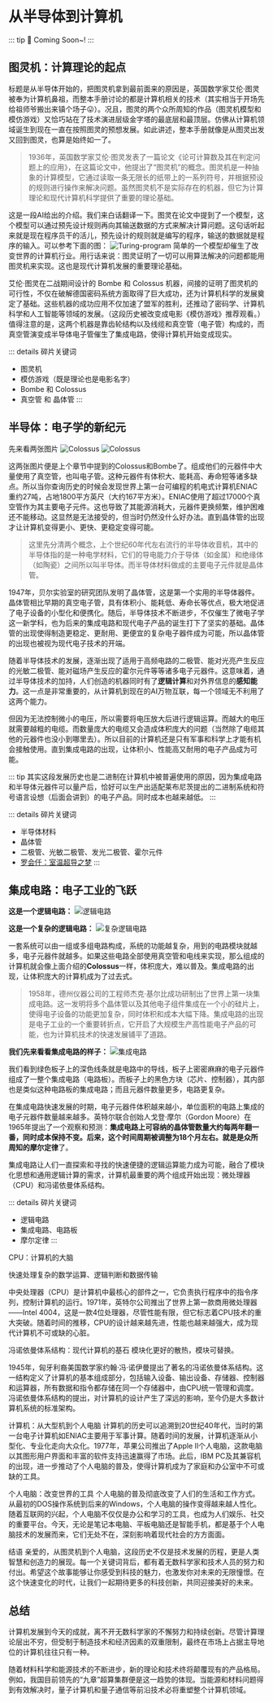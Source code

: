 # 从半导体到计算机<Badge type="warning" text="主线" />
::: tip :tada:
Coming Soon~!
:::
## 图灵机：计算理论的起点

标题是从半导体开始的，把图灵机拿到最前面来的原因是，英国数学家艾伦·图灵被奉为计算机鼻祖，而整本手册讨论的都是计算机相关的技术（其实相当于开场先给祖师爷搬出来镇个场子:stuck_out_tongue:）。况且，图灵的两个众所周知的作品（图灵机模型和模仿游戏）又恰巧站在了技术演进层级金字塔的最底层和最顶层。仿佛从计算机领域诞生到现在一直在按照图灵的预想发展。如此讲述，整本手册就像是从图灵出发又回到图灵，也算是始终如一了。

> 1936年，英国数学家艾伦·图灵发表了一篇论文《论可计算数及其在判定问题上的应用》，在这篇论文中，他提出了“图灵机”的概念。图灵机是一种抽象的计算模型，它通过读取一条无限长的纸带上的一系列符号，并根据预设的规则进行操作来解决问题。虽然图灵机不是实际存在的机器，但它为计算理论和现代计算机科学提供了重要的理论基础。

这是一段AI给出的介绍。我们来白话翻译一下。图灵在论文中提到了一个模型，这个模型可以通过预先设计规则再向其输送数据的方式来解决计算问题。这句话听起来就是现在程序员干的活儿，预先设计的规则就是编写的程序，输送的数据就是程序的输入。可以参考下面的图：
![Turing-program](./images/Turing-program.png)
简单的一个模型却催生了改变世界的计算机行业。用行话来说：图灵证明了一切可以用算法解决的问题都能用图灵机来实现。这也是现代计算机发展的重要理论基础。

艾伦·图灵在二战期间设计的 Bombe 和 Colossus 机器，间接的证明了图灵机的可行性，不仅在破解德国密码系统方面取得了巨大成功，还为计算机科学的发展奠定了基础。这些机器的成功应用不仅加速了盟军的胜利，还推动了密码学、计算机科学和人工智能等领域的发展。（这段历史被改变成电影《模仿游戏》<Badge type="tip">推荐观看</Badge>。）
值得注意的是，这两个机器是靠齿轮结构以及线缆和真空管（电子管）构成的，而真空管演变成半导体电子管催生了集成电路，使得计算机开始变成现实。

::: details 碎片关键词
* 图灵机
* 模仿游戏（既是理论也是电影名字）
* Bombe 和 Colossus
* 真空管 和 晶体管
:::

## 半导体：电子学的新纪元
先来看两张图片
![Colossus](./images/Colossus.webp)
![Colossus](./images/Bombe.webp)

这两张图片便是上个章节中提到的Colossus和Bombe了。组成他们的元器件中大量使用了真空管，也叫电子管。这种元器件有体积大、能耗高、寿命短等诸多缺点。所以当你查询历史的时候会发现世界上第一台可编程的机电式计算机ENIAC重约27吨，占地1800平方英尺（大约167平方米）。ENIAC使用了超过17000个真空管作为其主要电子元件。这也导致了其能源消耗大，元器件更换频繁，维护困难还不能移动。这显然是无法接受的，但当时仍然没什么好办法。直到晶体管的出现才让计算机变得更小、更快、更稳定变得可能。

> 这里先分清两个概念，上个世纪60年代左右流行的半导体收音机，其中的半导体指的是一种电学材料，它们的导电能力介于导体（如金属）和绝缘体（如陶瓷）之间所以叫半导体。而半导体材料做成的主要电子元件就是晶体管。

1947年，贝尔实验室的研究团队发明了晶体管，这是第一个实用的半导体器件。晶体管相比早期的真空电子管，具有体积小、能耗低、寿命长等优点，极大地促进了电子设备的小型化和便携化。随后，半导体技术不断进步，不仅催生了微电子学这一新学科，也为后来的集成电路和现代电子产品的诞生打下了坚实的基础。晶体管的出现使得制造更稳定、更耐用、更便宜的复杂电子器件成为可能，所以晶体管的出现也被视为现代电子技术的开端。

随着半导体技术的发展，逐渐出现了适用于高频电路的二极管、能对光亮产生反应的光敏二极管、能对磁场产生反应的霍尔元件等等诸多电子元器件。这意味着，通过半导体技术的加持，人们创造的机器同时有了**逻辑计算**和对外界信息的**感知能力**。这一点是非常重要的，从计算机到现在的AI万物互联，每一个领域无不利用了这两个能力。

但因为无法控制微小的电压，所以需要将电压放大后进行逻辑运算。而越大的电压就需要越粗的电缆。而数量庞大的电缆又会造成体积庞大的问题（当然除了电缆其他的元器件也没小到哪里去）。所以目前的计算机还是只有军事和科学上才能有机会接触使用。直到集成电路的出现，让体积小、性能高又耐用的电子产品成为可能。

::: tip
其实这段发展历史也是二进制在计算机中被普遍使用的原因，因为集成电路和半导体元器件可以量产后，恰好可以生产出适配莱布尼茨提出的二进制系统和符号语言设想（后面会讲到）的电子产品。同时成本也越来越低。
:::


::: details 碎片关键词
* 半导体材料
* 晶体管
* 二极管、光敏二极管、发光二极管、霍尔元件
* [罗会仟：室温超导之梦](https://self.kepu.net.cn/self_yj/201908/t20190813_482380.html)
:::

## 集成电路：电子工业的飞跃
**这是一个逻辑电路：**
![逻辑电路](./images/Logic-gate.png)

**这是一个复杂的逻辑电路：**
![复杂逻辑电路](./images/Complex-logic-circuits.jpeg)

一套系统可以由一组或多组电路构成，系统的功能越复杂，用到的电路模块就越多，电子元器件就越多。如果这些电路全部使用真空管和电线来实现，那么组成的计算机就会像上面介绍的**Colossus**一样，体积庞大，难以普及。集成电路的出现，让体积庞大的计算机成为了过去式。

> 1958年，德州仪器公司的工程师杰克·基尔比成功研制出了世界上第一块集成电路。这一发明将多个晶体管以及其他电子组件集成在一个小的硅片上，使得电子设备的功能更加复杂，同时体积和成本大幅下降。集成电路的出现是电子工业的一个重要转折点，它开启了大规模生产高性能电子产品的可能，也为计算机技术的快速发展铺平了道路。

**我们先来看看集成电路的样子：**
![集成电路](./images/Circuit-board.jpg)

我们看到绿色板子上的深色线条就是电路中的导线，板子上密密麻麻的电子元器件组成了一整个集成电路（电路板）。而板子上的黑色方块（芯片、控制器），其内部也是类似这种电路板的集成电路；而且元器件数量更多，电路更复杂。

在集成电路快速发展的时期，电子元器件体积越来越小，单位面积的电路上集成的电子元器件数量越来越多。英特尔联合创始人戈登·摩尔（Gordon Moore）在1965年提出了一个观察和预测：**集成电路上可容纳的晶体管数量大约每两年翻一番，同时成本保持不变。后来，这个时间周期被调整为18个月左右。**就是是众所周知的**摩尔定律**了。

集成电路让人们一直探索和寻找的快速便捷的逻辑运算能力成为可能，融合了模块化思想和通用逻辑计算的需求，计算机最重要的两个组成开始出现：微处理器（CPU）和冯诺依曼体系结构。

::: details 碎片关键词
* 逻辑电路
* 集成电路、电路板
* 摩尔定律
:::

CPU：计算机的大脑

快速处理复杂的数学运算、逻辑判断和数据传输


中央处理器（CPU）是计算机中最核心的部件之一，它负责执行程序中的指令序列，控制计算机的运行。1971年，英特尔公司推出了世界上第一款商用微处理器——Intel 4004，这是一款4位处理器，尽管性能有限，但它标志着CPU技术的重大突破。随着时间的推移，CPU的设计越来越先进，性能也越来越强大，成为现代计算机不可或缺的心脏。

冯诺依曼体系结构：现代计算机的基石
模块化更好的散热，模块可替换。

1945年，匈牙利裔美国数学家约翰·冯·诺伊曼提出了著名的冯诺依曼体系结构。这一结构定义了计算机的基本组成部分，包括输入设备、输出设备、存储器、控制器和运算器，所有数据和指令都存储在同一个存储器中，由CPU统一管理和调度。冯诺依曼体系结构的提出，对计算机的设计产生了深远的影响，至今仍是大多数计算机系统的标准架构。

计算机：从大型机到个人电脑
计算机的历史可以追溯到20世纪40年代，当时的第一台电子计算机如ENIAC主要用于军事计算。随着时间的发展，计算机逐渐从小型化、专业化走向大众化。1977年，苹果公司推出了Apple II个人电脑，这款电脑以其图形用户界面和丰富的软件支持迅速赢得了市场。此后，IBM PC及其兼容机的出现，进一步推动了个人电脑的普及，使得计算机成为了家庭和办公室中不可或缺的工具。

个人电脑：改变世界的工具
个人电脑的普及彻底改变了人们的生活和工作方式。从最初的DOS操作系统到后来的Windows，个人电脑的操作变得越来越人性化。随着互联网的兴起，个人电脑不仅仅是办公和学习的工具，也成为人们娱乐、社交的重要平台。今天，无论是笔记本电脑、平板电脑还是智能手机，都是基于个人电脑技术的发展而来，它们无处不在，深刻影响着现代社会的方方面面。

结语
亲爱的，从图灵机到个人电脑，这段历史不仅是技术发展的历程，更是人类智慧和创造力的展现。每一个关键词背后，都有着无数科学家和技术人员的努力和付出。希望这个故事能够让你感受到科技的魅力，也激发你对未来的无限憧憬。在这个快速变化的时代，让我们一起期待更多的科技创新，共同迎接美好的未来。

## 总结
计算机发展到今天的成就，离不开无数科学家的不懈努力和持续创新。尽管计算理论层出不穷，但受制于制造技术和经济因素的双重限制，最终在市场上占据主导地位的计算机往往只有一种。

随着材料科学和能源技术的不断进步，新的理论和技术终将颠覆现有的产品格局。例如，我国目前领先的“九章”超算集群便是这一趋势的体现。当能源和材料问题得到有效解决时，量子计算机和量子通信等前沿技术必将重塑整个计算机领域。